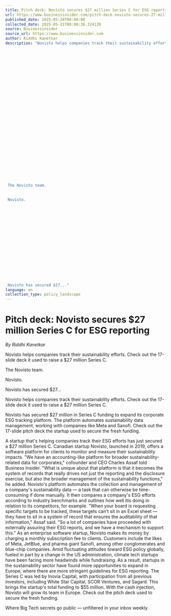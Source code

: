 ```yaml
---
title: Pitch deck: Novisto secures $27 million Series C for ESG reporting
url: https://www.businessinsider.com/pitch-deck-novisto-secures-27-million-series-c-esg-reporting-2025-5
published_date: 2025-05-20T00:00:00
collected_date: 2025-05-31T00:00:38.324139
source: Businessinsider
source_url: https://www.businessinsider.com
author: Riddhi Kanetkar
description: "Novisto helps companies track their sustainability efforts. Check out the 17-slide deck it used to raise a $27 million Series C. 
 
 
 
 
 
 
 
 
 
 
 
 
 
 
 
 
 
 
 
 
 
 
 
 
 
 
 
 
 
 The Novisto team. 
 
 
 Novisto.
 
 
 
 
 
 
 
 
 
 
 
 
 
 
 
 
 
 Novisto has secured $27..."
language: en
collection_type: policy_landscape
---
```


# Pitch deck: Novisto secures $27 million Series C for ESG reporting

*By Riddhi Kanetkar*

Novisto helps companies track their sustainability efforts. Check out the 17-slide deck it used to raise a $27 million Series C. 
 
 
 
 
 
 
 
 
 
 
 
 
 
 
 
 
 
 
 
 
 
 
 
 
 
 
 
 
 
 The Novisto team. 
 
 
 Novisto.
 
 
 
 
 
 
 
 
 
 
 
 
 
 
 
 
 
 Novisto has secured $27...

Novisto helps companies track their sustainability efforts. Check out the 17-slide deck it used to raise a $27 million Series C.

Novisto has secured $27 million in Series C funding to expand its corporate ESG tracking platform. 
 The platform automates sustainability data management, working with companies like Meta and Sanofi. 
 Check out the 17-slide pitch deck the startup used to secure the fresh funding.

A startup that's helping companies track their ESG efforts has just secured a $27 million Series C. Canadian startup Novisto, launched in 2019, offers a software platform for clients to monitor and measure their sustainability impacts. "We have an accounting-like platform for broader sustainability-related data for corporates," cofounder and CEO Charles Assaf told Business Insider. "What is unique about that platform is that it becomes the system of records that really drives not just the reporting and the disclosure exercise, but also the broader management of the sustainability functions," he added. Novisto's platform automates the collection and management of a company's sustainability data — a task that can otherwise be time-consuming if done manually. It then compares a company's ESG efforts according to industry benchmarks and outlines how well itis doing in relation to its competitors, for example. "When your board is requesting specific targets to be tracked, these targets can't sit in an Excel sheet — they have to sit in a system of record that ensures the auditability of that information," Assaf said. "So a lot of companies have proceeded with externally assuring their ESG reports, and we have a mechanism to support this." As an enterprise software startup, Novisto makes its money by charging a monthly subscription fee to clients. Customers include the likes of Meta, JetBlue, and pharma giant Sanofi, among other conglomerates and blue-chip companies. Amid fluctuating attitudes toward ESG policy globally, fueled in part by a change in the US administration, climate tech startups have been facing more headwinds while fundraising. As a result, startups in the sustainability sector have found more opportunities to expand in Europe, where there are more stringent guidelines for ESG reporting. The Series C was led by Inovia Capital, with participation from all previous investors, including White Star Capital, SCOR Ventures, and Sagard. This brings the startup's total funding to $55 million. With the cash injection, Novisto will grow its team in Europe. Check out the pitch deck used to secure the fresh funding.

Where Big Tech secrets go public — unfiltered in your inbox weekly.